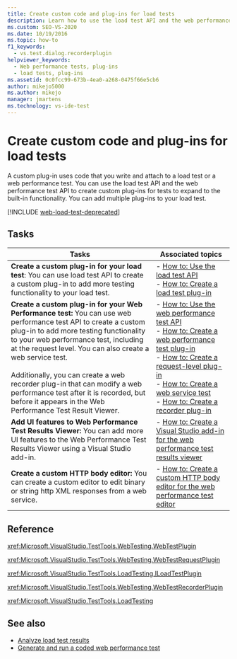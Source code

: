 ```yaml
---
title: Create custom code and plug-ins for load tests
description: Learn how to use the load test API and the web performance test API to create custom plug-ins for tests to expand to the built-in functionality. 
ms.custom: SEO-VS-2020
ms.date: 10/19/2016
ms.topic: how-to
f1_keywords: 
  - vs.test.dialog.recorderplugin
helpviewer_keywords: 
  - Web performance tests, plug-ins
  - load tests, plug-ins
ms.assetid: 0c0fcc99-673b-4ea0-a268-0475f66e5cb6
author: mikejo5000
ms.author: mikejo
manager: jmartens
ms.technology: vs-ide-test
---
```

# Create custom code and plug-ins for load tests

A custom plug-in uses code that you write and attach to a load test or a web performance test. You can use the load test API and the web performance test API to create custom plug-ins for tests to expand to the built-in functionality. You can add multiple plug-ins to your load test.

[!INCLUDE [web-load-test-deprecated](includes/web-load-test-deprecated.md)]

## Tasks

|Tasks|Associated topics|
|-|-----------------------|
|**Create a custom plug-in for your load test**: You can use load test API to create a custom plug-in to add more testing functionality to your load test.|-   [How to: Use the load test API](../test/how-to-use-the-load-test-api.md)<br />-   [How to: Create a load test plug-in](../test/how-to-create-a-load-test-plug-in.md)|
|**Create a custom plug-in for your Web Performance test:** You can use web performance test API to create a custom plug-in to add more testing functionality to your web performance test, including at the request level. You can also create a web service test.<br /><br /> Additionally, you can create a web recorder plug-in that can modify a web performance test after it is recorded, but before it appears in the Web Performance Test Result Viewer.|-   [How to: Use the web performance test API](../test/how-to-use-the-web-performance-test-api.md)<br />-   [How to: Create a web performance test plug-in](../test/how-to-create-a-web-performance-test-plug-in.md)<br />-   [How to: Create a request-level plug-in](../test/how-to-create-a-request-level-plug-in.md)<br />-   [How to: Create a web service test](../test/how-to-create-a-web-service-test.md)<br />-   [How to: Create a recorder plug-in](../test/how-to-create-a-recorder-plug-in.md)|
|**Add UI features to Web Performance Test Results Viewer:** You can add more UI features to the Web Performance Test Results Viewer using a Visual Studio add-in.|-   [How to: Create a Visual Studio add-in for the web performance test results viewer](../test/how-to-create-an-add-in-for-the-web-performance-test-results-viewer.md)|
|**Create a custom HTTP body editor:** You can create a custom editor to edit binary or string http XML responses from a web service.|-   [How to: Create a custom HTTP body editor for the web performance test editor](../test/how-to-create-a-custom-http-body-editor-for-the-web-performance-test-editor.md)|

## Reference

<xref:Microsoft.VisualStudio.TestTools.WebTesting.WebTestPlugin>

<xref:Microsoft.VisualStudio.TestTools.WebTesting.WebTestRequestPlugin>

<xref:Microsoft.VisualStudio.TestTools.LoadTesting.ILoadTestPlugin>

<xref:Microsoft.VisualStudio.TestTools.WebTesting.WebTestRecorderPlugin>

<xref:Microsoft.VisualStudio.TestTools.LoadTesting>

## See also

- [Analyze load test results](../test/analyze-load-test-results-using-the-load-test-analyzer.md)
- [Generate and run a coded web performance test](../test/generate-and-run-a-coded-web-performance-test.md)
